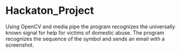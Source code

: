 # Hackaton_Project
Using OpenCV and media pipe the program recognizes the universally known signal for help for victims of domestic abuse. The program recognizes the sequence of the symbol and sends an email with a screenshot.

